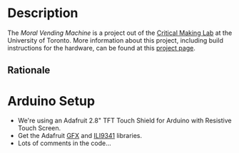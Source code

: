 # Description
The *Moral Vending Machine* is a project out of the [Critical Making Lab](http://criticalmaking.com/) at the University of Toronto. More information about this project, including build instructions for the hardware, can be found at this [project page](http://criticalmaking.com/moral-vending-machine).

## Rationale

# Arduino Setup
* We're using an Adafruit 2.8" TFT Touch Shield for Arduino with Resistive Touch Screen.
* Get the Adafruit [GFX](https://github.com/adafruit/Adafruit-GFX-Library) and [ILI9341](https://github.com/adafruit/Adafruit_ILI9341) libraries.
* Lots of comments in the code...

